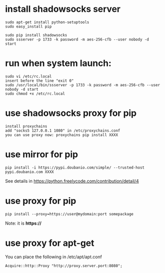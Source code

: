 
# install shadowsocks server
	sudo apt-get install python-setuptools
	sudo easy_install pip
	
	sudo pip install shadowsocks
	sudo ssserver -p 1733 -k password -m aes-256-cfb --user nobody -d start

# run when system launch:
	sudo vi /etc/rc.local
	insert before the line "exit 0"
	sudo /usr/local/bin/ssserver -p 1733 -k password -m aes-256-cfb --user nobody -d start
	sudo chmod +x /etc/rc.local

# use shadowsocks proxy for pip
  	install proxychains
  	add "socks5 127.0.0.1 1080" in /etc/proxychains.conf
  	you can use proxy now: proxychains pip install XXXX

# use mirror for pip
	pip install -i https://pypi.doubanio.com/simple/ --trusted-host pypi.doubanio.com XXXX
	
See details in https://python.freelycode.com/contribution/detail/4

# use proxy for pip
	pip install --proxy=https://user@mydomain:port somepackage
Note: it is **https://**

# use proxy for apt-get
You can place the following in /etc/apt/apt.conf
	
	Acquire::http::Proxy "http://proxy.server.port:8080";

